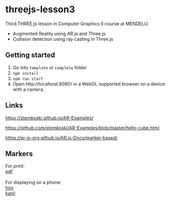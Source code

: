 # threejs-lesson3

Third THREE.js lesson in Computer Graphics II course at MENDELU.

- Augmented Reality using AR.js and Three.js
- Collision detection using ray casting in Three.js

## Getting started
1. Go into `template` or `complete` folder
2. `npm install`
3. `npm run start`
4. Open http://localhost:8080/ in a WebGL supported browser on a device with a camera.

## Links

https://stemkoski.github.io/AR-Examples/

https://github.com/stemkoski/AR-Examples/blob/master/hello-cube.html

https://ar-js-org.github.io/AR.js-Docs/marker-based/

## Markers

For print: \
[pdf](markers/print.pdf)\
\
For displaying on a phone:\
[hiro](markers/hiro.png)\
[kanji](markers/kanji.png)
